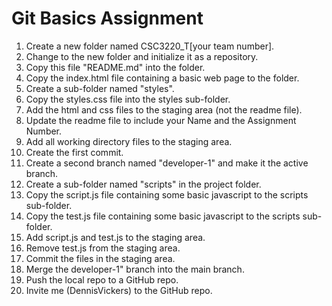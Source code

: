 # Git Basics Assignment

1. Create a new folder named CSC3220_T[your team number].
2. Change to the new folder and initialize it as a repository.
2. Copy this file "README.md" into the folder.
3. Copy the index.html file containing a basic web page to the folder.
4. Create a sub-folder named "styles".
5. Copy the styles.css file into the styles sub-folder.
6. Add the html and css files to the staging area (not the readme file).
7. Update the readme file to include your Name and the Assignment Number.
8. Add all working directory files to the staging area.
9. Create the first commit.
10. Create a second branch named "developer-1" and make it the active branch.
11. Create a sub-folder named "scripts" in the project folder.
12. Copy the script.js file containing some basic javascript to the scripts sub-folder.
13. Copy the test.js file containing some basic javascript to the scripts sub-folder.
14. Add script.js and test.js to the staging area.
15. Remove test.js from the staging area.
16. Commit the files in the staging area.
17. Merge the developer-1" branch into the main branch.
18. Push the local repo to a GitHub repo.
19. Invite me (DennisVickers) to the GitHub repo.